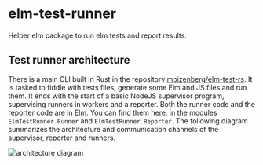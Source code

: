# elm-test-runner

Helper elm package to run elm tests and report results.


## Test runner architecture

There is a main CLI built in Rust in the repository [mpizenberg/elm-test-rs][elm-test-rs].
It is tasked to fiddle with tests files, generate some Elm and JS files and run them.
It ends with the start of a basic NodeJS supervisor program,
supervising runners in workers and a reporter.
Both the runner code and the reporter code are in Elm.
You can find them here, in the modules `ElmTestRunner.Runner` and `ElmTestRunner.Reporter`.
The following diagram summarizes the architecture
and communication channels of the supervisor, reporter and runners.

![architecture diagram][runner-diagram]

[elm-test-rs]: https://github.com/mpizenberg/elm-test-rs
[runner-diagram]: https://mpizenberg.github.io/resources/elm-test-rs/elm-test-runner.png
